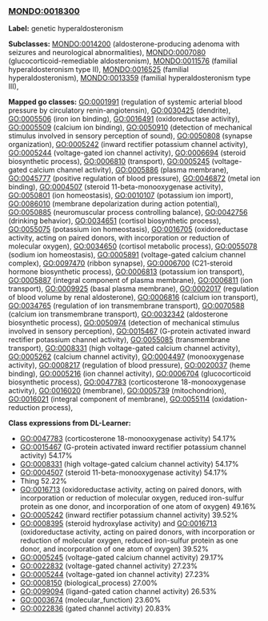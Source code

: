 
### [MONDO:0018300](http://purl.obolibrary.org/obo/MONDO_0018300)
**Label:** genetic hyperaldosteronism

**Subclasses:** [MONDO:0014200](http://purl.obolibrary.org/obo/MONDO_0014200) (aldosterone-producing adenoma with seizures and neurological abnormalities), [MONDO:0007080](http://purl.obolibrary.org/obo/MONDO_0007080) (glucocorticoid-remediable aldosteronism), [MONDO:0011576](http://purl.obolibrary.org/obo/MONDO_0011576) (familial hyperaldosteronism type II), [MONDO:0016525](http://purl.obolibrary.org/obo/MONDO_0016525) (familial hyperaldosteronism), [MONDO:0013359](http://purl.obolibrary.org/obo/MONDO_0013359) (familial hyperaldosteronism type III), 

**Mapped go classes:** [GO:0001991](http://purl.obolibrary.org/obo/GO_0001991) (regulation of systemic arterial blood pressure by circulatory renin-angiotensin), [GO:0030425](http://purl.obolibrary.org/obo/GO_0030425) (dendrite), [GO:0005506](http://purl.obolibrary.org/obo/GO_0005506) (iron ion binding), [GO:0016491](http://purl.obolibrary.org/obo/GO_0016491) (oxidoreductase activity), [GO:0005509](http://purl.obolibrary.org/obo/GO_0005509) (calcium ion binding), [GO:0050910](http://purl.obolibrary.org/obo/GO_0050910) (detection of mechanical stimulus involved in sensory perception of sound), [GO:0050808](http://purl.obolibrary.org/obo/GO_0050808) (synapse organization), [GO:0005242](http://purl.obolibrary.org/obo/GO_0005242) (inward rectifier potassium channel activity), [GO:0005244](http://purl.obolibrary.org/obo/GO_0005244) (voltage-gated ion channel activity), [GO:0006694](http://purl.obolibrary.org/obo/GO_0006694) (steroid biosynthetic process), [GO:0006810](http://purl.obolibrary.org/obo/GO_0006810) (transport), [GO:0005245](http://purl.obolibrary.org/obo/GO_0005245) (voltage-gated calcium channel activity), [GO:0005886](http://purl.obolibrary.org/obo/GO_0005886) (plasma membrane), [GO:0045777](http://purl.obolibrary.org/obo/GO_0045777) (positive regulation of blood pressure), [GO:0046872](http://purl.obolibrary.org/obo/GO_0046872) (metal ion binding), [GO:0004507](http://purl.obolibrary.org/obo/GO_0004507) (steroid 11-beta-monooxygenase activity), [GO:0050801](http://purl.obolibrary.org/obo/GO_0050801) (ion homeostasis), [GO:0010107](http://purl.obolibrary.org/obo/GO_0010107) (potassium ion import), [GO:0086010](http://purl.obolibrary.org/obo/GO_0086010) (membrane depolarization during action potential), [GO:0050885](http://purl.obolibrary.org/obo/GO_0050885) (neuromuscular process controlling balance), [GO:0042756](http://purl.obolibrary.org/obo/GO_0042756) (drinking behavior), [GO:0034651](http://purl.obolibrary.org/obo/GO_0034651) (cortisol biosynthetic process), [GO:0055075](http://purl.obolibrary.org/obo/GO_0055075) (potassium ion homeostasis), [GO:0016705](http://purl.obolibrary.org/obo/GO_0016705) (oxidoreductase activity, acting on paired donors, with incorporation or reduction of molecular oxygen), [GO:0034650](http://purl.obolibrary.org/obo/GO_0034650) (cortisol metabolic process), [GO:0055078](http://purl.obolibrary.org/obo/GO_0055078) (sodium ion homeostasis), [GO:0005891](http://purl.obolibrary.org/obo/GO_0005891) (voltage-gated calcium channel complex), [GO:0097470](http://purl.obolibrary.org/obo/GO_0097470) (ribbon synapse), [GO:0006700](http://purl.obolibrary.org/obo/GO_0006700) (C21-steroid hormone biosynthetic process), [GO:0006813](http://purl.obolibrary.org/obo/GO_0006813) (potassium ion transport), [GO:0005887](http://purl.obolibrary.org/obo/GO_0005887) (integral component of plasma membrane), [GO:0006811](http://purl.obolibrary.org/obo/GO_0006811) (ion transport), [GO:0009925](http://purl.obolibrary.org/obo/GO_0009925) (basal plasma membrane), [GO:0002017](http://purl.obolibrary.org/obo/GO_0002017) (regulation of blood volume by renal aldosterone), [GO:0006816](http://purl.obolibrary.org/obo/GO_0006816) (calcium ion transport), [GO:0034765](http://purl.obolibrary.org/obo/GO_0034765) (regulation of ion transmembrane transport), [GO:0070588](http://purl.obolibrary.org/obo/GO_0070588) (calcium ion transmembrane transport), [GO:0032342](http://purl.obolibrary.org/obo/GO_0032342) (aldosterone biosynthetic process), [GO:0050974](http://purl.obolibrary.org/obo/GO_0050974) (detection of mechanical stimulus involved in sensory perception), [GO:0015467](http://purl.obolibrary.org/obo/GO_0015467) (G-protein activated inward rectifier potassium channel activity), [GO:0055085](http://purl.obolibrary.org/obo/GO_0055085) (transmembrane transport), [GO:0008331](http://purl.obolibrary.org/obo/GO_0008331) (high voltage-gated calcium channel activity), [GO:0005262](http://purl.obolibrary.org/obo/GO_0005262) (calcium channel activity), [GO:0004497](http://purl.obolibrary.org/obo/GO_0004497) (monooxygenase activity), [GO:0008217](http://purl.obolibrary.org/obo/GO_0008217) (regulation of blood pressure), [GO:0020037](http://purl.obolibrary.org/obo/GO_0020037) (heme binding), [GO:0005216](http://purl.obolibrary.org/obo/GO_0005216) (ion channel activity), [GO:0006704](http://purl.obolibrary.org/obo/GO_0006704) (glucocorticoid biosynthetic process), [GO:0047783](http://purl.obolibrary.org/obo/GO_0047783) (corticosterone 18-monooxygenase activity), [GO:0016020](http://purl.obolibrary.org/obo/GO_0016020) (membrane), [GO:0005739](http://purl.obolibrary.org/obo/GO_0005739) (mitochondrion), [GO:0016021](http://purl.obolibrary.org/obo/GO_0016021) (integral component of membrane), [GO:0055114](http://purl.obolibrary.org/obo/GO_0055114) (oxidation-reduction process), 

**Class expressions from DL-Learner:**

- [GO:0047783](http://purl.obolibrary.org/obo/GO_0047783) (corticosterone 18-monooxygenase activity) 54.17%
- [GO:0015467](http://purl.obolibrary.org/obo/GO_0015467) (G-protein activated inward rectifier potassium channel activity) 54.17%
- [GO:0008331](http://purl.obolibrary.org/obo/GO_0008331) (high voltage-gated calcium channel activity) 54.17%
- [GO:0004507](http://purl.obolibrary.org/obo/GO_0004507) (steroid 11-beta-monooxygenase activity) 54.17%
- Thing 52.22%
- [GO:0016713](http://purl.obolibrary.org/obo/GO_0016713) (oxidoreductase activity, acting on paired donors, with incorporation or reduction of molecular oxygen, reduced iron-sulfur protein as one donor, and incorporation of one atom of oxygen) 49.16%
- [GO:0005242](http://purl.obolibrary.org/obo/GO_0005242) (inward rectifier potassium channel activity) 39.52%
- [GO:0008395](http://purl.obolibrary.org/obo/GO_0008395) (steroid hydroxylase activity) and [GO:0016713](http://purl.obolibrary.org/obo/GO_0016713) (oxidoreductase activity, acting on paired donors, with incorporation or reduction of molecular oxygen, reduced iron-sulfur protein as one donor, and incorporation of one atom of oxygen) 39.52%
- [GO:0005245](http://purl.obolibrary.org/obo/GO_0005245) (voltage-gated calcium channel activity) 29.17%
- [GO:0022832](http://purl.obolibrary.org/obo/GO_0022832) (voltage-gated channel activity) 27.23%
- [GO:0005244](http://purl.obolibrary.org/obo/GO_0005244) (voltage-gated ion channel activity) 27.23%
- [GO:0008150](http://purl.obolibrary.org/obo/GO_0008150) (biological_process) 27.00%
- [GO:0099094](http://purl.obolibrary.org/obo/GO_0099094) (ligand-gated cation channel activity) 26.53%
- [GO:0003674](http://purl.obolibrary.org/obo/GO_0003674) (molecular_function) 23.60%
- [GO:0022836](http://purl.obolibrary.org/obo/GO_0022836) (gated channel activity) 20.83%


